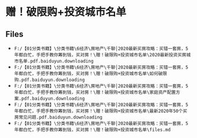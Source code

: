 # 赠！破限购+投资城市名单

## Files

- `F:/【01分类书籍】\分类书籍\6经济\房地产\千聊│2020最新买房攻略：买错一套房，5年都白忙，手把手教你筹到钱，买对房！\赠！破限购+投资城市名单\2020最新投资买房城市名单.pdf.baiduyun.downloading`
- `F:/【01分类书籍】\分类书籍\6经济\房地产\千聊│2020最新买房攻略：买错一套房，5年都白忙，手把手教你筹到钱，买对房！\赠！破限购+投资城市名单\如何破限购.pdf.baiduyun.downloading`
- `F:/【01分类书籍】\分类书籍\6经济\房地产\千聊│2020最新买房攻略：买错一套房，5年都白忙，手把手教你筹到钱，买对房！\赠！破限购+投资城市名单\家庭资产配置方案.pdf.baiduyun.downloading`
- `F:/【01分类书籍】\分类书籍\6经济\房地产\千聊│2020最新买房攻略：买错一套房，5年都白忙，手把手教你筹到钱，买对房！\赠！破限购+投资城市名单\最新2020年50个买房常见问题.pdf.baiduyun.downloading`
- `F:/【01分类书籍】\分类书籍\6经济\房地产\千聊│2020最新买房攻略：买错一套房，5年都白忙，手把手教你筹到钱，买对房！\赠！破限购+投资城市名单\files.md`
